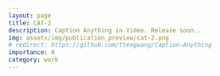 ```yaml
---
layout: page
title: CAT-2
description: Caption Anything in Video. Release soon...
img: assets/img/publication_preview/cat-2.png
# redirect: https://github.com/ttengwang/Caption-Anything
importance: 6
category: work
---
```

